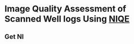 # Image Quality Assessment of Scanned Well logs Using [NIQE](https://ieeexplore.ieee.org/document/6353522/)

## Get NI
